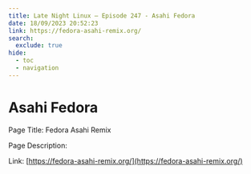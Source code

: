 ```yaml
---
title: Late Night Linux – Episode 247 - Asahi Fedora
date: 18/09/2023 20:52:23
link: https://fedora-asahi-remix.org/
search:
  exclude: true
hide:
  - toc
  - navigation
---
```


# Asahi Fedora

Page Title: Fedora Asahi Remix

Page Description:  

Link: [https://fedora-asahi-remix.org/](https://fedora-asahi-remix.org/)